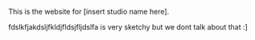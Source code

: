 This is the website for [insert studio name here]. 

fdslkfjakdsljfkldjfldsjfljdslfa is very sketchy but we dont talk about that :]


